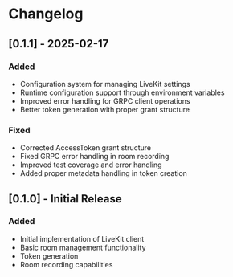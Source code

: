 # Changelog

## [0.1.1] - 2025-02-17

### Added
- Configuration system for managing LiveKit settings
- Runtime configuration support through environment variables
- Improved error handling for GRPC client operations
- Better token generation with proper grant structure

### Fixed
- Corrected AccessToken grant structure
- Fixed GRPC error handling in room recording
- Improved test coverage and error handling
- Added proper metadata handling in token creation

## [0.1.0] - Initial Release

### Added
- Initial implementation of LiveKit client
- Basic room management functionality
- Token generation
- Room recording capabilities
